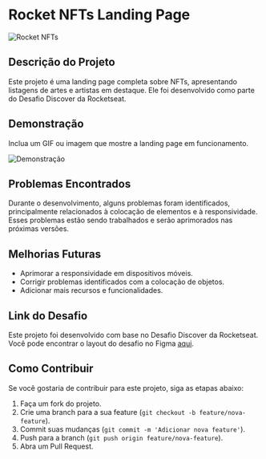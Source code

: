 # Rocket NFTs Landing Page

![Rocket NFTs](link-para-uma-imagem-ou-gif)

## Descrição do Projeto

Este projeto é uma landing page completa sobre NFTs, apresentando listagens de artes e artistas em destaque. Ele foi desenvolvido como parte do Desafio Discover da Rocketseat.

## Demonstração

Inclua um GIF ou imagem que mostre a landing page em funcionamento.

![Demonstração](https://github.com/RackelRodrigues/Rockseat_projects/assets/101216652/b1370b13-e105-4540-b210-7b4f68e3bb40)

## Problemas Encontrados

Durante o desenvolvimento, alguns problemas foram identificados, principalmente relacionados à colocação de elementos e à responsividade. Esses problemas estão sendo trabalhados e serão aprimorados nas próximas versões.

## Melhorias Futuras

- Aprimorar a responsividade em dispositivos móveis.
- Corrigir problemas identificados com a colocação de objetos.
- Adicionar mais recursos e funcionalidades.

## Link do Desafio

Este projeto foi desenvolvido com base no Desafio Discover da Rocketseat. Você pode encontrar o layout do desafio no Figma [aqui](https://www.figma.com/file/6fPiJhsPWull50CT8sKKsM/Rocket-NFTs-%E2%80%A2-Desafio-Discover-(Community)?node-id=2305%3A116&mode=dev).

## Como Contribuir

Se você gostaria de contribuir para este projeto, siga as etapas abaixo:

1. Faça um fork do projeto.
2. Crie uma branch para a sua feature (`git checkout -b feature/nova-feature`).
3. Commit suas mudanças (`git commit -m 'Adicionar nova feature'`).
4. Push para a branch (`git push origin feature/nova-feature`).
5. Abra um Pull Request.
